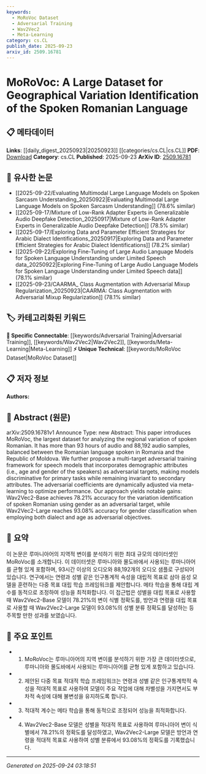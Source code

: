 ```yaml
---
keywords:
  - MoRoVoc Dataset
  - Adversarial Training
  - Wav2Vec2
  - Meta-Learning
category: cs.CL
publish_date: 2025-09-23
arxiv_id: 2509.16781
---
```


<!-- KEYWORD_LINKING_METADATA:
{
  "processed_timestamp": "2025-09-24T03:18:51.901678",
  "vocabulary_version": "1.0",
  "selected_keywords": [
    "MoRoVoc Dataset",
    "Adversarial Training",
    "Wav2Vec2",
    "Meta-Learning"
  ],
  "rejected_keywords": [],
  "similarity_scores": {
    "MoRoVoc Dataset": 0.8,
    "Adversarial Training": 0.85,
    "Wav2Vec2": 0.78,
    "Meta-Learning": 0.77
  },
  "extraction_method": "AI_prompt_based",
  "budget_applied": true,
  "candidates_json": {
    "candidates": [
      {
        "surface": "MoRoVoc",
        "canonical": "MoRoVoc Dataset",
        "aliases": [
          "MoRoVoc"
        ],
        "category": "unique_technical",
        "rationale": "A unique dataset for Romanian language variation, crucial for linking regional linguistic studies.",
        "novelty_score": 0.85,
        "connectivity_score": 0.65,
        "specificity_score": 0.9,
        "link_intent_score": 0.8
      },
      {
        "surface": "multi-target adversarial training",
        "canonical": "Adversarial Training",
        "aliases": [
          "multi-target adversarial training"
        ],
        "category": "specific_connectable",
        "rationale": "Connects to adversarial methods in machine learning, enhancing model robustness.",
        "novelty_score": 0.7,
        "connectivity_score": 0.78,
        "specificity_score": 0.82,
        "link_intent_score": 0.85
      },
      {
        "surface": "Wav2Vec2-Base",
        "canonical": "Wav2Vec2",
        "aliases": [
          "Wav2Vec2-Base",
          "Wav2Vec2-Large"
        ],
        "category": "specific_connectable",
        "rationale": "Links to self-supervised learning models for speech processing.",
        "novelty_score": 0.6,
        "connectivity_score": 0.8,
        "specificity_score": 0.75,
        "link_intent_score": 0.78
      },
      {
        "surface": "meta-learning",
        "canonical": "Meta-Learning",
        "aliases": [
          "meta-learning"
        ],
        "category": "specific_connectable",
        "rationale": "Facilitates connections to learning paradigms that optimize model adaptation.",
        "novelty_score": 0.65,
        "connectivity_score": 0.83,
        "specificity_score": 0.7,
        "link_intent_score": 0.77
      }
    ],
    "ban_list_suggestions": [
      "audio samples",
      "demographic attributes"
    ]
  },
  "decisions": [
    {
      "candidate_surface": "MoRoVoc",
      "resolved_canonical": "MoRoVoc Dataset",
      "decision": "linked",
      "scores": {
        "novelty": 0.85,
        "connectivity": 0.65,
        "specificity": 0.9,
        "link_intent": 0.8
      }
    },
    {
      "candidate_surface": "multi-target adversarial training",
      "resolved_canonical": "Adversarial Training",
      "decision": "linked",
      "scores": {
        "novelty": 0.7,
        "connectivity": 0.78,
        "specificity": 0.82,
        "link_intent": 0.85
      }
    },
    {
      "candidate_surface": "Wav2Vec2-Base",
      "resolved_canonical": "Wav2Vec2",
      "decision": "linked",
      "scores": {
        "novelty": 0.6,
        "connectivity": 0.8,
        "specificity": 0.75,
        "link_intent": 0.78
      }
    },
    {
      "candidate_surface": "meta-learning",
      "resolved_canonical": "Meta-Learning",
      "decision": "linked",
      "scores": {
        "novelty": 0.65,
        "connectivity": 0.83,
        "specificity": 0.7,
        "link_intent": 0.77
      }
    }
  ]
}
-->

# MoRoVoc: A Large Dataset for Geographical Variation Identification of the Spoken Romanian Language

## 📋 메타데이터

**Links**: [[daily_digest_20250923|20250923]] [[categories/cs.CL|cs.CL]]
**PDF**: [Download](https://arxiv.org/pdf/2509.16781.pdf)
**Category**: cs.CL
**Published**: 2025-09-23
**ArXiv ID**: [2509.16781](https://arxiv.org/abs/2509.16781)

## 🔗 유사한 논문
- [[2025-09-22/Evaluating Multimodal Large Language Models on Spoken Sarcasm Understanding_20250922|Evaluating Multimodal Large Language Models on Spoken Sarcasm Understanding]] (78.6% similar)
- [[2025-09-17/Mixture of Low-Rank Adapter Experts in Generalizable Audio Deepfake Detection_20250917|Mixture of Low-Rank Adapter Experts in Generalizable Audio Deepfake Detection]] (78.5% similar)
- [[2025-09-17/Exploring Data and Parameter Efficient Strategies for Arabic Dialect Identifications_20250917|Exploring Data and Parameter Efficient Strategies for Arabic Dialect Identifications]] (78.2% similar)
- [[2025-09-22/Exploring Fine-Tuning of Large Audio Language Models for Spoken Language Understanding under Limited Speech data_20250922|Exploring Fine-Tuning of Large Audio Language Models for Spoken Language Understanding under Limited Speech data]] (78.1% similar)
- [[2025-09-23/CAARMA_ Class Augmentation with Adversarial Mixup Regularization_20250923|CAARMA: Class Augmentation with Adversarial Mixup Regularization]] (78.1% similar)

## 🏷️ 카테고리화된 키워드
**🔗 Specific Connectable**: [[keywords/Adversarial Training|Adversarial Training]], [[keywords/Wav2Vec2|Wav2Vec2]], [[keywords/Meta-Learning|Meta-Learning]]
**⚡ Unique Technical**: [[keywords/MoRoVoc Dataset|MoRoVoc Dataset]]

## 📋 저자 정보

**Authors:** 

## 📄 Abstract (원문)

arXiv:2509.16781v1 Announce Type: new 
Abstract: This paper introduces MoRoVoc, the largest dataset for analyzing the regional variation of spoken Romanian. It has more than 93 hours of audio and 88,192 audio samples, balanced between the Romanian language spoken in Romania and the Republic of Moldova. We further propose a multi-target adversarial training framework for speech models that incorporates demographic attributes (i.e., age and gender of the speakers) as adversarial targets, making models discriminative for primary tasks while remaining invariant to secondary attributes. The adversarial coefficients are dynamically adjusted via meta-learning to optimize performance. Our approach yields notable gains: Wav2Vec2-Base achieves 78.21% accuracy for the variation identification of spoken Romanian using gender as an adversarial target, while Wav2Vec2-Large reaches 93.08% accuracy for gender classification when employing both dialect and age as adversarial objectives.

## 📝 요약

이 논문은 루마니아어의 지역적 변이를 분석하기 위한 최대 규모의 데이터셋인 MoRoVoc를 소개합니다. 이 데이터셋은 루마니아와 몰도바에서 사용되는 루마니아어를 균형 있게 포함하며, 93시간 이상의 오디오와 88,192개의 오디오 샘플로 구성되어 있습니다. 연구에서는 연령과 성별 같은 인구통계적 속성을 대립적 목표로 삼아 음성 모델을 훈련하는 다중 목표 대립 학습 프레임워크를 제안합니다. 메타 학습을 통해 대립 계수를 동적으로 조정하여 성능을 최적화합니다. 이 접근법은 성별을 대립 목표로 사용할 때 Wav2Vec2-Base 모델이 78.21%의 변이 식별 정확도를, 방언과 연령을 대립 목표로 사용할 때 Wav2Vec2-Large 모델이 93.08%의 성별 분류 정확도를 달성하는 등 주목할 만한 성과를 보였습니다.

## 🎯 주요 포인트

- 1. MoRoVoc는 루마니아어의 지역 변이를 분석하기 위한 가장 큰 데이터셋으로, 루마니아와 몰도바에서 사용되는 루마니아어를 균형 있게 포함하고 있습니다.
- 2. 제안된 다중 목표 적대적 학습 프레임워크는 연령과 성별 같은 인구통계학적 속성을 적대적 목표로 사용하여 모델이 주요 작업에 대해 차별성을 가지면서도 부차적 속성에 대해 불변성을 유지하도록 합니다.
- 3. 적대적 계수는 메타 학습을 통해 동적으로 조정되어 성능을 최적화합니다.
- 4. Wav2Vec2-Base 모델은 성별을 적대적 목표로 사용하여 루마니아어 변이 식별에서 78.21%의 정확도를 달성하였고, Wav2Vec2-Large 모델은 방언과 연령을 적대적 목표로 사용하여 성별 분류에서 93.08%의 정확도를 기록했습니다.


---

*Generated on 2025-09-24 03:18:51*